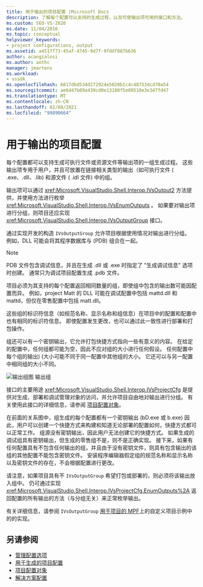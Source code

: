 ```yaml
---
title: 用于输出的项目配置 |Microsoft Docs
description: 了解每个配置可以支持的生成过程，以及可使输出项可用的接口和方法。
ms.custom: SEO-VS-2020
ms.date: 11/04/2016
ms.topic: conceptual
helpviewer_keywords:
- project configurations, output
ms.assetid: a4517f73-45af-4745-9d7f-9fddf887b636
author: acangialosi
ms.author: anthc
manager: jmartens
ms.workload:
- vssdk
ms.openlocfilehash: 6817dbd534d272924e5020b1c4c48753dcd70a54
ms.sourcegitcommit: ae6d47b09a439cd0e13180f5e89510e3e347fd47
ms.translationtype: MT
ms.contentlocale: zh-CN
ms.lasthandoff: 02/08/2021
ms.locfileid: "99890664"
---
```

# <a name="project-configuration-for-output"></a>用于输出的项目配置
每个配置都可以支持生成可执行文件或资源文件等输出项的一组生成过程。 这些输出项专用于用户，并且可放置在链接相关类型的输出（如可执行文件 ( .exe、.dll、.lib) 和源文件 ( .idl 文件) 中的组。

 输出项可以通过 <xref:Microsoft.VisualStudio.Shell.Interop.IVsOutput2> 方法提供，并使用方法进行枚举 <xref:Microsoft.VisualStudio.Shell.Interop.IVsEnumOutputs> 。 如果要对输出项进行分组，则项目还应实现 <xref:Microsoft.VisualStudio.Shell.Interop.IVsOutputGroup> 接口。

 通过实现开发的构造 `IVsOutputGroup` 允许项目根据使用情况对输出进行分组。 例如，DLL 可能会将其程序数据库与 (PDB) 组合在一起。

> [!NOTE]
> PDB 文件包含调试信息，并且在生成 .dll 或 .exe 时指定了 "生成调试信息" 选项时创建。 通常只为调试项目配置生成 .pdb 文件。

 项目必须为其支持的每个配置返回相同数量的组，即使组中包含的输出数可能因配置而异。 例如，project Matt 的 DLL 可能在调试配置中包括 mattd.dll 和 mattd，但仅在零售配置中包括 matt.dll。

 这些组的标识符信息（如规范名称、显示名称和组信息）在项目中的配置和配置中也有相同的标识符信息。 即使配置发生更改，也可以通过此一致性进行部署和打包操作。

 组还可以有一个密钥输出，它允许打包快捷方式指向一些有意义的内容。 在给定的配置中，任何组都可能为空，因此不应对组的大小进行任何假设。 任何配置中每个组的输出)  (大小可能不同于同一配置中其他组的大小。 它还可以与另一配置中相同组的大小不同。

 ![输出组图](../../extensibility/internals/media/vsoutputgroups.gif "vsOutputGroups") 输出组

 接口的主要用途 <xref:Microsoft.VisualStudio.Shell.Interop.IVsProjectCfg> 是提供对生成、部署和调试管理对象的访问，并允许项目自由地对输出进行分组。 有关使用此接口的详细信息，请参阅 [项目配置对象](../../extensibility/internals/project-configuration-object.md)。

 在前面的关系图中，组生成的每个配置都有一个密钥输出 (bD.exe 或 b.exe) 因此，用户可以创建一个快捷方式来构建和知道无论部署的配置如何，快捷方式都可以正常工作。 组源没有密钥输出，因此用户无法创建它的快捷方式。 如果生成的调试组具有密钥输出，但生成的零售组不是，则不是正确实现。 接下来，如果有任何配置具有不包含任何输出的组，并且由于没有密钥文件，则具有包含输出的该组的其他配置不能包含密钥文件。 安装程序编辑器假定组的规范名称和显示名称以及密钥文件的存在，不会根据配置进行更改。

 请注意，如果项目具有不 `IVsOutputGroup` 希望打包或部署的，则必须将该输出放入组中。 仍可通过实现 <xref:Microsoft.VisualStudio.Shell.Interop.IVsProjectCfg.EnumOutputs%2A> 返回配置的所有输出的方法（与分组无关）来正常枚举输出。

 有关详细信息，请参阅 `IVsOutputGroup` [用于项目的 MPF](https://github.com/tunnelvisionlabs/MPFProj10)上的自定义项目示例中的的实现。

## <a name="see-also"></a>另请参阅
- [管理配置选项](../../extensibility/internals/managing-configuration-options.md)
- [用于生成的项目配置](../../extensibility/internals/project-configuration-for-building.md)
- [项目配置对象](../../extensibility/internals/project-configuration-object.md)
- [解决方案配置](../../extensibility/internals/solution-configuration.md)
